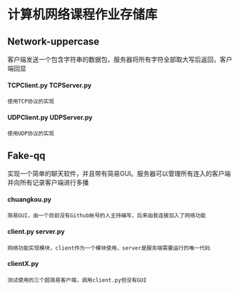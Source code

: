 # 计算机网络课程作业存储库
## Network-uppercase
客户端发送一个包含字符串的数据包，服务器将所有字符全部取大写后返回，客户端回显
#### TCPClient.py TCPServer.py 
    使用TCP协议的实现
#### UDPClient.py UDPServer.py
    使用UDP协议的实现
## Fake-qq
实现一个简单的聊天软件，并且带有简易GUI。服务器可以管理所有连入的客户端并向所有记录客户端进行多播
#### chuangkou.py
    简易GUI，由一个目前没有Github帐号的人主持编写，后来由我连接加入了网络功能
#### client.py server.py
    网络功能实现模块，client作为一个模块使用，server是服务端需要运行的唯一代码
#### clientX.py
    测试使用的三个超简易客户端，调用client.py但没有GUI
